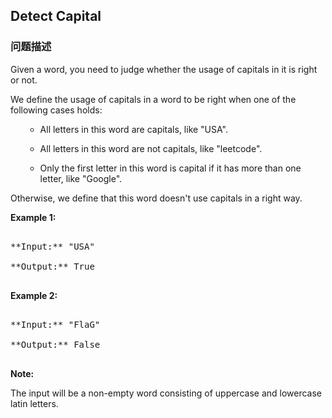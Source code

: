 ## Detect Capital  
### 问题描述

Given a word, you need to judge whether the usage of capitals in it is right or not.



We define the usage of capitals in a word to be right when one of the following cases holds:
<ol>
- All letters in this word are capitals, like "USA".
- All letters in this word are not capitals, like "leetcode".
- Only the first letter in this word is capital if it has more than one letter, like "Google".
</ol>
Otherwise, we define that this word doesn't use capitals in a right way.


**Example 1:**<br />
<pre>
**Input:** "USA"
**Output:** True
</pre>


**Example 2:**<br />
<pre>
**Input:** "FlaG"
**Output:** False
</pre>


**Note:**
The input will be a non-empty word consisting of uppercase and lowercase latin letters.


